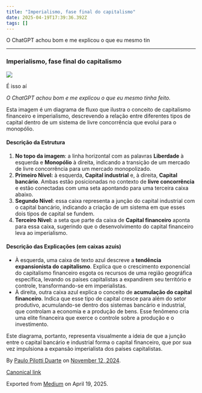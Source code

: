 ```yaml
---
title: "Imperialismo, fase final do capitalismo"
date: 2025-04-19T17:39:36.392Z
tags: []
---
```


O ChatGPT achou bom e me explicou o que eu mesmo tin

* * *

### Imperialismo, fase final do capitalismo

![](https://cdn-images-1.medium.com/max/800/1*yt371cmb9s7oq0LUAeWFfA.png)

É isso aí

_O ChatGPT achou bom e me explicou o que eu mesmo tinha feito._

Esta imagem é um diagrama de fluxo que ilustra o conceito de capitalismo financeiro e imperialismo, descrevendo a relação entre diferentes tipos de capital dentro de um sistema de livre concorrência que evolui para o monopólio.

#### Descrição da Estrutura

1.  **No topo da imagem**: a linha horizontal com as palavras **Liberdade** à esquerda e **Monopólio** à direita, indicando a transição de um mercado de livre concorrência para um mercado monopolizado.
2.  **Primeiro Nível:** à esquerda, **Capital industrial** e, à direita, **Capital bancário**. Ambas estão posicionadas no contexto de **livre concorrência** e estão conectadas com uma seta apontando para uma terceira caixa abaixo.
3.  **Segundo Nível**: essa caixa representa a junção do capital industrial com o capital bancário, indicando a criação de um sistema em que esses dois tipos de capital se fundem.
4.  **Terceiro Nível:** a seta que parte da caixa de **Capital financeiro** aponta para essa caixa, sugerindo que o desenvolvimento do capital financeiro leva ao imperialismo.

#### Descrição das Explicações (em caixas azuis)

*   À esquerda, uma caixa de texto azul descreve a **tendência expansionista do capitalismo**. Explica que o crescimento exponencial do capitalismo financeiro esgota os recursos de uma região geográfica específica, levando os países capitalistas a expandirem seu território e controle, transformando-se em imperialistas.
*   À direita, outra caixa azul explica o conceito de **acumulação do capital financeiro**. Indica que esse tipo de capital cresce para além do setor produtivo, acumulando-se dentro dos sistemas bancário e industrial, que controlam a economia e a produção de bens. Esse fenômeno cria uma elite financeira que exerce o controle sobre a produção e o investimento.

Este diagrama, portanto, representa visualmente a ideia de que a junção entre o capital bancário e industrial forma o capital financeiro, que por sua vez impulsiona a expansão imperialista dos países capitalistas.

By [Paulo Pilotti Duarte](https://medium.com/@paulopilotti) on [November 12, 2024](https://medium.com/p/ed5075090fe2).

[Canonical link](https://medium.com/@paulopilotti/imperialismo-fase-final-do-capitalismo-ed5075090fe2)

Exported from [Medium](https://medium.com) on April 19, 2025.